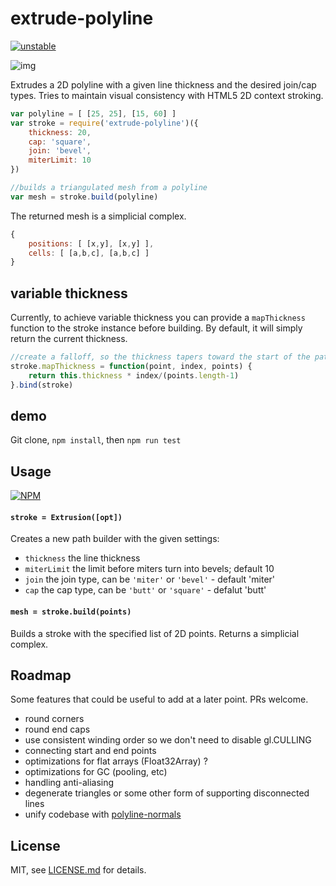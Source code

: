 # extrude-polyline

[![unstable](http://badges.github.io/stability-badges/dist/unstable.svg)](http://github.com/badges/stability-badges)

![img](http://i.imgur.com/LGKsTj2.png)

Extrudes a 2D polyline with a given line thickness and the desired join/cap types. Tries to maintain visual consistency with HTML5 2D context stroking.

```js
var polyline = [ [25, 25], [15, 60] ]
var stroke = require('extrude-polyline')({ 
    thickness: 20, 
    cap: 'square',
    join: 'bevel',
    miterLimit: 10
})

//builds a triangulated mesh from a polyline
var mesh = stroke.build(polyline)
```

The returned mesh is a simplicial complex.

```js
{
    positions: [ [x,y], [x,y] ],
    cells: [ [a,b,c], [a,b,c] ]
}
```

## variable thickness

Currently, to achieve variable thickness you can provide a `mapThickness` function to the stroke instance before building. By default, it will simply return the current thickness.

```js
//create a falloff, so the thickness tapers toward the start of the path
stroke.mapThickness = function(point, index, points) {
    return this.thickness * index/(points.length-1)
}.bind(stroke)
```

## demo

Git clone, `npm install`, then `npm run test`

## Usage

[![NPM](https://nodei.co/npm/extrude-polyline.png)](https://nodei.co/npm/extrude-polyline/)

#### `stroke = Extrusion([opt])`

Creates a new path builder with the given settings:

- `thickness` the line thickness
- `miterLimit` the limit before miters turn into bevels; default 10
- `join` the join type, can be `'miter'` or `'bevel'` - default 'miter'
- `cap` the cap type, can be `'butt'` or `'square'` - defalut 'butt'

#### `mesh = stroke.build(points)`

Builds a stroke with the specified list of 2D points. Returns a simplicial complex.

## Roadmap

Some features that could be useful to add at a later point. PRs welcome.

- round corners
- round end caps
- use consistent winding order so we don't need to disable gl.CULLING
- connecting start and end points 
- optimizations for flat arrays (Float32Array) ? 
- optimizations for GC (pooling, etc)
- handling anti-aliasing
- degenerate triangles or some other form of supporting disconnected lines
- unify codebase with [polyline-normals](https://nodei.co/npm/polyline-normals/)

## License

MIT, see [LICENSE.md](http://github.com/mattdesl/extrude-polyline/blob/master/LICENSE.md) for details.
